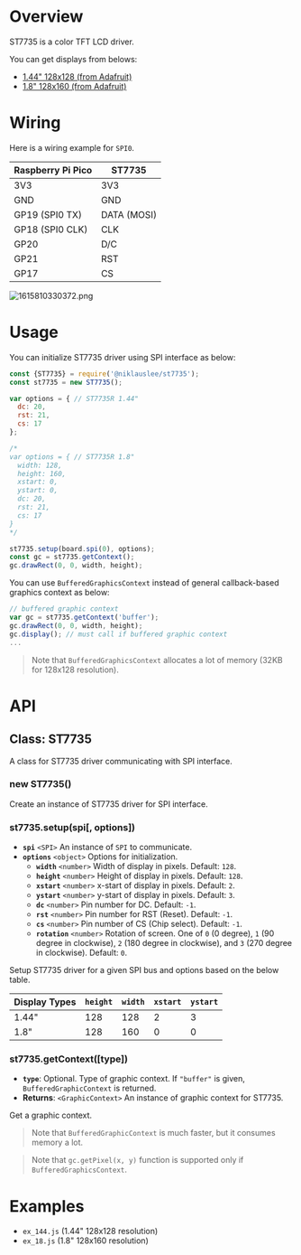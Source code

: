 # Overview

ST7735 is a color TFT LCD driver.

You can get displays from belows:
 
- [1.44" 128x128 (from Adafruit)](https://www.adafruit.com/product/2088)
- [1.8" 128x160 (from Adafruit)](https://www.adafruit.com/product/358)

# Wiring
 
Here is a wiring example for `SPI0`.

Raspberry Pi Pico | ST7735
------------ | -------------
3V3 | 3V3
GND | GND
GP19 (SPI0 TX) | DATA (MOSI)
GP18 (SPI0 CLK) | CLK
GP20 | D/C
GP21 | RST
GP17 | CS

![1615810330372.png](/api/projects/niklauslee/st7735/photos/1615810330372.png)

# Usage

You can initialize ST7735 driver using SPI interface as below:

```js
const {ST7735} = require('@niklauslee/st7735');
const st7735 = new ST7735();

var options = { // ST7735R 1.44"
  dc: 20,
  rst: 21,
  cs: 17
};

/*
var options = { // ST7735R 1.8"
  width: 128,
  height: 160,
  xstart: 0,
  ystart: 0,
  dc: 20,
  rst: 21,
  cs: 17
}
*/

st7735.setup(board.spi(0), options);
const gc = st7735.getContext();
gc.drawRect(0, 0, width, height);
```

You can use `BufferedGraphicsContext` instead of general callback-based graphics context as below:
 
```js
// buffered graphic context
var gc = st7735.getContext('buffer');
gc.drawRect(0, 0, width, height);
gc.display(); // must call if buffered graphic context
...
```
 
> Note that `BufferedGraphicsContext` allocates a lot of memory (32KB for 128x128 resolution).

# API
 
## Class: ST7735
 
A class for ST7735 driver communicating with SPI interface.
 
### new ST7735()
 
Create an instance of ST7735 driver for SPI interface.
 
### st7735.setup(spi[, options])
 
- **`spi`** `<SPI>` An instance of `SPI` to communicate.
- **`options`** `<object>` Options for initialization.
  - **`width`** `<number>` Width of display in pixels. Default: `128`.
  - **`height`** `<number>` Height of display in pixels. Default: `128`.
  - **`xstart`** `<number>` x-start of display in pixels. Default: `2`.
  - **`ystart`** `<number>` y-start of display in pixels. Default: `3`.
  - **`dc`** `<number>` Pin number for DC. Default: `-1`.
  - **`rst`** `<number>` Pin number for RST (Reset). Default: `-1`.
  - **`cs`** `<number>` Pin number of CS (Chip select). Default: `-1`.
  - **`rotation`** `<number>` Rotation of screen. One of `0` (0 degree), `1` (90 degree in clockwise), `2` (180 degree in clockwise), and `3` (270 degree in clockwise). Default: `0`.
 
Setup ST7735 driver for a given SPI bus and options based on the below table.

| Display Types | `height` | `width` | `xstart` | `ystart` |
| ------------- | -------- | ------- | -------- | -------- |
| 1.44"         | 128      | 128     | 2        | 3        |
| 1.8"          | 128      | 160     | 0        | 0        |

### st7735.getContext([type])
 
- **`type`**: Optional. Type of graphic context. If `"buffer"` is given, `BufferedGraphicContext` is returned.
- **Returns**: `<GraphicContext>` An instance of graphic context for ST7735.
 
Get a graphic context.
 
> Note that `BufferedGraphicContext` is much faster, but it consumes memory a lot.
 
> Note that `gc.getPixel(x, y)` function is supported only if `BufferedGraphicsContext`.
 
# Examples
 
* `ex_144.js` (1.44" 128x128 resolution)
* `ex_18.js` (1.8" 128x160 resolution)
